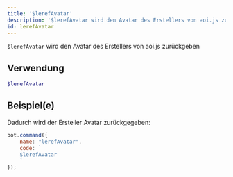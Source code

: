 ```yaml
---
title: '$lerefAvatar'
description: '$lerefAvatar wird den Avatar des Erstellers von aoi.js zurückgeben'
id: lerefAvatar
---
```


`$lerefAvatar` wird den Avatar des Erstellers von aoi.js zurückgeben

## Verwendung

```php
$lerefAvatar
```

## Beispiel(e)

Dadurch wird der Ersteller Avatar zurückgegeben:

```javascript
bot.command({
    name: "lerefAvatar",
    code: `
    $lerefAvatar
    `
});
```